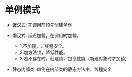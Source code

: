 # 单例模式
- 饿汉式: 在调用前预先创建单例

- 懒汉式: 延迟加载，在调用时加载。
  - 1.不加锁，非线程安全。
  - 2.加方法锁，降低性能。
  - 3.若不存在时，创建锁，提高性能（新建对象时才加锁）
- 静态内部类: 单例在内部类的静态方法中，线程安全